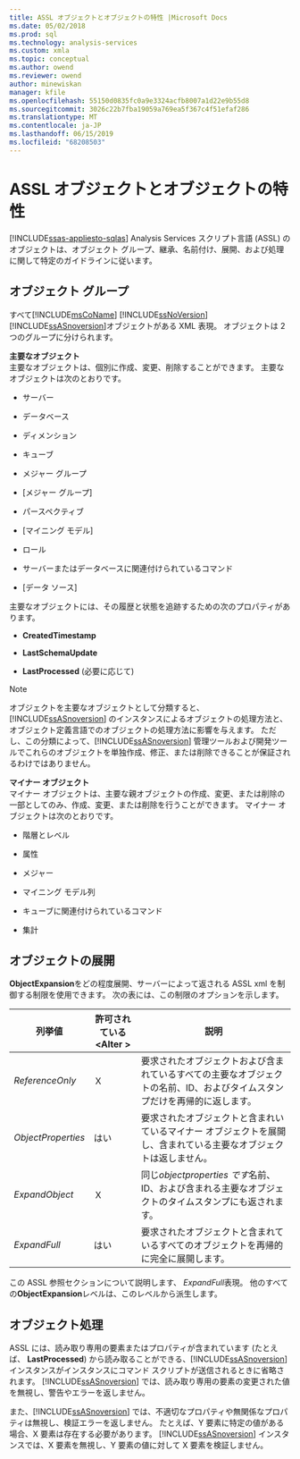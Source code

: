 ```yaml
---
title: ASSL オブジェクトとオブジェクトの特性 |Microsoft Docs
ms.date: 05/02/2018
ms.prod: sql
ms.technology: analysis-services
ms.custom: xmla
ms.topic: conceptual
ms.author: owend
ms.reviewer: owend
author: minewiskan
manager: kfile
ms.openlocfilehash: 55150d0835fc0a9e3324acfb8007a1d22e9b55d8
ms.sourcegitcommit: 3026c22b7fba19059a769ea5f367c4f51efaf286
ms.translationtype: MT
ms.contentlocale: ja-JP
ms.lasthandoff: 06/15/2019
ms.locfileid: "68208503"
---
```

# <a name="assl-objects-and-object-characteristics"></a>ASSL オブジェクトとオブジェクトの特性
[!INCLUDE[ssas-appliesto-sqlas](../../../includes/ssas-appliesto-sqlas.md)]
  Analysis Services スクリプト言語 (ASSL) のオブジェクトは、オブジェクト グループ、継承、名前付け、展開、および処理に関して特定のガイドラインに従います。  
  
## <a name="object-groups"></a>オブジェクト グループ  
 すべて[!INCLUDE[msCoName](../../../includes/msconame-md.md)] [!INCLUDE[ssNoVersion](../../../includes/ssnoversion-md.md)] [!INCLUDE[ssASnoversion](../../../includes/ssasnoversion-md.md)]オブジェクトがある XML 表現。 オブジェクトは 2 つのグループに分けられます。  
  
 **主要なオブジェクト**  
 主要なオブジェクトは、個別に作成、変更、削除することができます。 主要なオブジェクトは次のとおりです。  
  
-   サーバー  
  
-   データベース  
  
-   ディメンション  
  
-   キューブ  
  
-   メジャー グループ  
  
-   [メジャー グループ]  
  
-   パースペクティブ  
  
-   [マイニング モデル]  
  
-   ロール  
  
-   サーバーまたはデータベースに関連付けられているコマンド  
  
-   [データ ソース]  
  
 主要なオブジェクトには、その履歴と状態を追跡するための次のプロパティがあります。  
  
-   **CreatedTimestamp**  
  
-   **LastSchemaUpdate**  
  
-   **LastProcessed** (必要に応じて)  
  
> [!NOTE]  
>  オブジェクトを主要なオブジェクトとして分類すると、[!INCLUDE[ssASnoversion](../../../includes/ssasnoversion-md.md)] のインスタンスによるオブジェクトの処理方法と、オブジェクト定義言語でのオブジェクトの処理方法に影響を与えます。 ただし、この分類によって、[!INCLUDE[ssASnoversion](../../../includes/ssasnoversion-md.md)] 管理ツールおよび開発ツールでこれらのオブジェクトを単独作成、修正、または削除できることが保証されるわけではありません。  
  
 **マイナー オブジェクト**  
 マイナー オブジェクトは、主要な親オブジェクトの作成、変更、または削除の一部としてのみ、作成、変更、または削除を行うことができます。 マイナー オブジェクトは次のとおりです。  
  
-   階層とレベル  
  
-   属性  
  
-   メジャー  
  
-   マイニング モデル列  
  
-   キューブに関連付けられているコマンド  
  
-   集計  
  
## <a name="object-expansion"></a>オブジェクトの展開  
 **ObjectExpansion**をどの程度展開、サーバーによって返される ASSL xml を制御する制限を使用できます。 次の表には、この制限のオプションを示します。  
  
|列挙値|許可されている\<Alter >|説明|  
|-----------------------|---------------------------|-----------------|  
|*ReferenceOnly*|Ｘ|要求されたオブジェクトおよび含まれているすべての主要なオブジェクトの名前、ID、およびタイムスタンプだけを再帰的に返します。|  
|*ObjectProperties*|はい|要求されたオブジェクトと含まれいているマイナー オブジェクトを展開し、含まれている主要なオブジェクトは返しません。|  
|*ExpandObject*|Ｘ|同じ*objectproperties です*名前、ID、および含まれる主要なオブジェクトのタイムスタンプにも返されます。|  
|*ExpandFull*|はい|要求されたオブジェクトと含まれているすべてのオブジェクトを再帰的に完全に展開します。|  
  
 この ASSL 参照セクションについて説明します、 *ExpandFull*表現。 他のすべての**ObjectExpansion**レベルは、このレベルから派生します。  
  
## <a name="object-processing"></a>オブジェクト処理  
 ASSL には、読み取り専用の要素またはプロパティが含まれています (たとえば、 **LastProcessed**) から読み取ることができる、[!INCLUDE[ssASnoversion](../../../includes/ssasnoversion-md.md)]インスタンスがインスタンスにコマンド スクリプトが送信されるときに省略されます。 [!INCLUDE[ssASnoversion](../../../includes/ssasnoversion-md.md)]  では、読み取り専用の要素の変更された値を無視し、警告やエラーを返しません。  
  
 また、[!INCLUDE[ssASnoversion](../../../includes/ssasnoversion-md.md)] では、不適切なプロパティや無関係なプロパティは無視し、検証エラーを返しません。 たとえば、Y 要素に特定の値がある場合、X 要素は存在する必要があります。 [!INCLUDE[ssASnoversion](../../../includes/ssasnoversion-md.md)] インスタンスでは、X 要素を無視し、Y 要素の値に対して X 要素を検証しません。  
  
  
